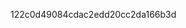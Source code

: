 122c0d49084cdac2edd20cc2da166b3d

<script type="text/javascript"> 
   function load() {
      var display = new Garmin.DeviceDisplay("garminDisplay", { 
         pathKeyPairsArray: ["http://10.1.10.24:5000",
                             "122c0d49084cdac2edd20cc2da166b3d"],
         autoFindDevices: true, //start searching for devices
         showStatusElement: true, //basic feedback provided
         showReadDataElement: false, //don't offer to read data
         //add other options per the documentation  
      });
   }    
</script>   
